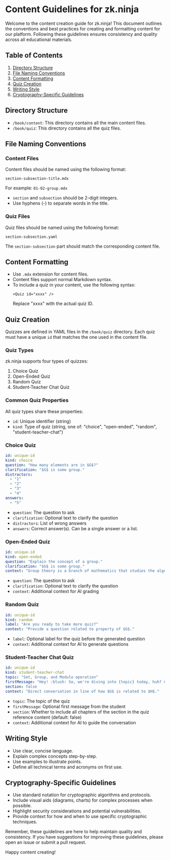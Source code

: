 # Content Guidelines for zk.ninja

Welcome to the content creation guide for zk.ninja! This document outlines the conventions and best practices for creating and formatting content for our platform. Following these guidelines ensures consistency and quality across all educational materials.

## Table of Contents

1. [Directory Structure](#directory-structure)
2. [File Naming Conventions](#file-naming-conventions)
3. [Content Formatting](#content-formatting)
4. [Quiz Creation](#quiz-creation)
5. [Writing Style](#writing-style)
6. [Cryptography-Specific Guidelines](#cryptography-specific-guidelines)

## Directory Structure

- `/book/content`: This directory contains all the main content files.
- `/book/quiz`: This directory contains all the quiz files.

## File Naming Conventions

### Content Files

Content files should be named using the following format:
```
section-subsection-title.mdx
```
For example: `01-02-group.mdx`

- `section` and `subsection` should be 2-digit integers.
- Use hyphens (-) to separate words in the title.

### Quiz Files

Quiz files should be named using the following format:
```
section-subsection.yaml
```
The `section-subsection` part should match the corresponding content file.

## Content Formatting

- Use `.mdx` extension for content files.
- Content files support normal Markdown syntax.
- To include a quiz in your content, use the following syntax:
  ```
  <Quiz id="xxxx" />
  ```
  Replace "xxxx" with the actual quiz ID.

## Quiz Creation

Quizzes are defined in YAML files in the `/book/quiz` directory. Each quiz must have a unique `id` that matches the one used in the content file.

### Quiz Types

zk.ninja supports four types of quizzes:

1. Choice Quiz
2. Open-Ended Quiz
3. Random Quiz
4. Student-Teacher Chat Quiz

### Common Quiz Properties

All quiz types share these properties:
- `id`: Unique identifier (string)
- `kind`: Type of quiz (string, one of: "choice", "open-ended", "random", "student-teacher-chat")

### Choice Quiz

```yaml
id: unique-id
kind: choice
question: "How many elements are in $G$?"
clarification: "$G$ is some group."
distractors:
  - "1"
  - "2"
  - "3"
  - "4"
answers: 
  - "5"
```

- `question`: The question to ask
- `clarification`: Optional text to clarify the question
- `distractors`: List of wrong answers
- `answers`: Correct answer(s). Can be a single answer or a list.

### Open-Ended Quiz

```yaml
id: unique-id
kind: open-ended
question: "Explain the concept of a group."
clarification: "$G$ is some group."
context: "Group theory is a branch of mathematics that studies the algebraic structure known as a group."
```

- `question`: The question to ask
- `clarification`: Optional text to clarify the question
- `context`: Additional context for AI grading

### Random Quiz

```yaml
id: unique-id
kind: random
label: "Are you ready to take more quiz?"
context: "Provide a question related to property of $G$."
```

- `label`: Optional label for the quiz before the generated question
- `context`: Additional context for AI to generate questions

### Student-Teacher Chat Quiz

```yaml
id: unique-id
kind: student-teacher-chat
topic: "Set, Group, and Modulo operation"
firstMessage: "Hey! :blush: So, we're diving into {topic} today, huh? Cool!"
section: false
context: "Direct conversation in line of how $G$ is related to $H$."
```

- `topic`: The topic of the quiz
- `firstMessage`: Optional first message from the student
- `section`: Whether to include all chapters of the section in the quiz reference content (default: false)
- `context`: Additional context for AI to guide the conversation

## Writing Style

- Use clear, concise language.
- Explain complex concepts step-by-step.
- Use examples to illustrate points.
- Define all technical terms and acronyms on first use.

## Cryptography-Specific Guidelines

- Use standard notation for cryptographic algorithms and protocols.
- Include visual aids (diagrams, charts) for complex processes when possible.
- Highlight security considerations and potential vulnerabilities.
- Provide context for how and when to use specific cryptographic techniques.

Remember, these guidelines are here to help maintain quality and consistency. If you have suggestions for improving these guidelines, please open an issue or submit a pull request.

Happy content creating!